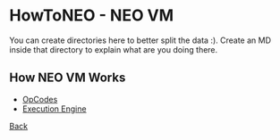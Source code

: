 # HowToNEO - NEO VM

You can create directories here to better split the data :). Create an MD inside that directory to explain what are you doing there.

## How NEO VM Works
 - [OpCodes](OpCodes/OpCodes.md)
 - [Execution Engine](ExecutionEngine/ExecutionEngine.md)

 [Back](../README.md)